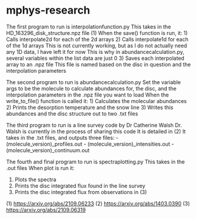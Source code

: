 # mphys-research

The first program to run is interpolationfunction.py
  This takes in the HD_163296_disk_structure.npz file (1)
  When the save() function is run, it:
    1) Calls interpolate2d for each of the 2d arrays
    2) Calls interpolate1d for each of the 1d arrays
       This is not currently working, but as I do not actually need any 1D data, I have left it for now
       This is why in abundancecalculation.py, several variables within the list data are just 0
    3) Saves each interpolated array to an .npz file
       This file is named based on the disc in question and the interpolation parameters
       
The second program to run is abundancecalculation.py
  Set the variable args to be the molecule to calculate abundances for, the disc, and the interpolation parameters in the .npz file you want to load
  When the write_to_file() function is called it:
    1) Calculates the molecular abundances
    2) Prints the desorption temperature and the snow line
    3) Writes this abundances and the disc structure out to two .txt files
    
The third program to run is a line survey code by Dr Catherine Walsh
  Dr. Walsh is currently in the process of sharing this code
  It is detailed in (2)
  It takes in the .txt files, and outputs three files:
    - (molecule_version)_profiles.out
    - (molecule_version)_intensities.out
    - (molecule_version)_continuum.out
    
The fourth and final program to run is spectraplotting.py
  This takes in the .out files
  When plot is run it:
  1) Plots the spectra
  2) Prints the disc integrated flux found in the line survey
  3) Prints the disc integrated flux from observations in (3)

(1) https://arxiv.org/abs/2109.06233
(2) https://arxiv.org/abs/1403.0390
(3) https://arxiv.org/abs/2109.06319

